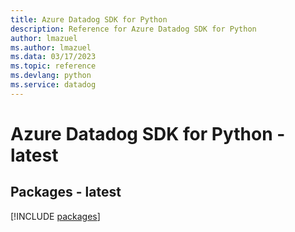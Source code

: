 ```yaml
---
title: Azure Datadog SDK for Python
description: Reference for Azure Datadog SDK for Python
author: lmazuel
ms.author: lmazuel
ms.data: 03/17/2023
ms.topic: reference
ms.devlang: python
ms.service: datadog
---
```

# Azure Datadog SDK for Python - latest
## Packages - latest
[!INCLUDE [packages](datadog-index.md)]